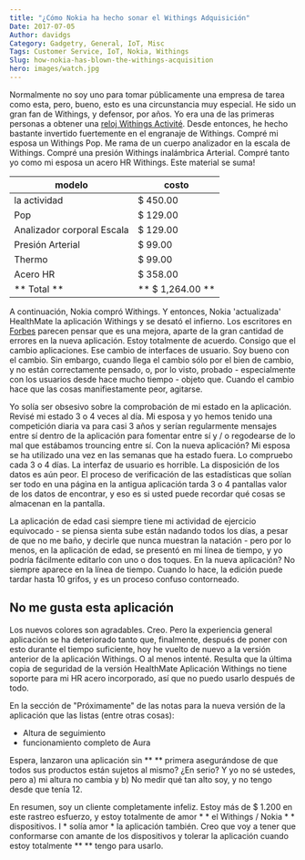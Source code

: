 ```yaml
---
title: "¿Cómo Nokia ha hecho sonar el Withings Adquisición"
Date: 2017-07-05
Author: davidgs
Category: Gadgetry, General, IoT, Misc
Tags: Customer Service, IoT, Nokia, Withings
Slug: how-nokia-has-blown-the-withings-acquisition
hero: images/watch.jpg
---
```


Normalmente no soy uno para tomar públicamente una empresa de tarea como esta, pero, bueno, esto es una circunstancia muy especial. He sido un gran fan de Withings, y defensor, por años. Yo era una de las primeras personas a obtener una [reloj Withings Activité](/posts/category/iot/iot-hardware/gadget-freak/). Desde entonces, he hecho bastante invertido fuertemente en el engranaje de Withings. Compré mi esposa un Withings Pop. Me rama de un cuerpo analizador en la escala de Withings. Compré una presión Withings inalámbrica Arterial. Compré tanto yo como mi esposa un acero HR Withings. Este material se suma!

| modelo | costo |
| ---- | ---- |
| la actividad | $ 450.00 |
| Pop | $ 129.00 |
| Analizador corporal Escala | $ 129.00 |
| Presión Arterial | $ 99.00 |
| Thermo | $ 99.00 |
| Acero HR | $ 358.00 |
| ** Total ** | ** $ 1,264.00 ** |


A continuación, Nokia compró Withings. Y entonces, Nokia 'actualizada' HealthMate la aplicación Withings y se desató el infierno. Los escritores en [Forbes](https://www.forbes.com/sites/davidphelan/2017/06/25/nokia-health-mate-app-for-iphone-and-android-already-has-one-great-improvement/#2c6ddf767df7) parecen pensar que es una mejora, aparte de la gran cantidad de errores en la nueva aplicación. Estoy totalmente de acuerdo. Consigo que el cambio aplicaciones. Ese cambio de interfaces de usuario. Soy bueno con el cambio. Sin embargo, cuando llega el cambio sólo por el bien de cambio, y no están correctamente pensado, o, por lo visto, probado - especialmente con los usuarios desde hace mucho tiempo - objeto que. Cuando el cambio hace que las cosas manifiestamente peor, agitarse.

Yo solía ser obsesivo sobre la comprobación de mi estado en la aplicación. Revisé mi estado 3 o 4 veces al día. Mi esposa y yo hemos tenido una competición diaria va para casi 3 años y serían regularmente mensajes entre sí dentro de la aplicación para fomentar entre sí y / o regodearse de lo mal que estábamos trouncing entre sí. Con la nueva aplicación? Mi esposa se ha utilizado una vez en las semanas que ha estado fuera. Lo compruebo cada 3 o 4 días. La interfaz de usuario es horrible. La disposición de los datos es aún peor. El proceso de verificación de las estadísticas que solían ser todo en una página en la antigua aplicación tarda 3 o 4 pantallas valor de los datos de encontrar, y eso es si usted puede recordar qué cosas se almacenan en la pantalla.

La aplicación de edad casi siempre tiene mi actividad de ejercicio equivocado - se piensa sienta sube están nadando todos los días, a pesar de que no me baño, y decirle que nunca muestran la natación - pero por lo menos, en la aplicación de edad, se presentó en mi línea de tiempo, y yo podría fácilmente editarlo con uno o dos toques. En la nueva aplicación? No siempre aparece en la línea de tiempo. Cuando lo hace, la edición puede tardar hasta 10 grifos, y es un proceso confuso contorneado.

## No me gusta esta aplicación

Los nuevos colores son agradables. Creo. Pero la experiencia general aplicación se ha deteriorado tanto que, finalmente, después de poner con esto durante el tiempo suficiente, hoy he vuelto de nuevo a la versión anterior de la aplicación Withings. O al menos intenté. Resulta que la última copia de seguridad de la versión HealthMate Aplicación Withings no tiene soporte para mi HR acero incorporado, así que no puedo usarlo después de todo.

En la sección de "Próximamente" de las notas para la nueva versión de la aplicación que las listas (entre otras cosas):

- Altura de seguimiento
- funcionamiento completo de Aura

Espera, lanzaron una aplicación sin ** ** primera asegurándose de que todos sus productos están sujetos al mismo? ¿En serio? Y yo no sé ustedes, pero a) mi altura no cambia y b) No medir qué tan alto soy, y no tengo desde que tenía 12.

En resumen, soy un cliente completamente infeliz. Estoy más de $ 1.200 en este rastreo esfuerzo, y estoy totalmente de amor * * el Withings / Nokia * * dispositivos. I * solía amor * la aplicación también. Creo que voy a tener que conformarse con amante de los dispositivos y tolerar la aplicación cuando estoy totalmente ** ** tengo para usarlo.
